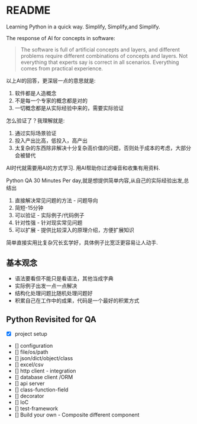 # README
Learning Python in a quick way. Simplify, Simplify,and Simplify. 

The response of AI for concepts in software:
> The software is full of artificial concepts and layers,
> and different problems require different combinations of concepts and layers.
> Not everything that experts say is correct in all scenarios.
> Everything comes from practical experience.

以上AI的回答，更深层一点的意思就是:
1. 软件都是人造概念
2. 不是每一个专家的概念都是对的
3. 一切概念都是从实际经验中来的，需要实际验证

怎么验证了？我理解就是:
1. 通过实际场景验证
2. 投入产出比高，低投入，高产出
3. 太复杂的东西除非解决十分复杂高价值的问题，否则处于成本的考虑，大部分会被替代

AI时代就需要用AI的方式学习. 用AI帮助你过滤噪音和收集有用资料.

Python QA 30 Minutes Per day,就是想提供简单内容,从自己的实际经验出发,总结出
1. 直接解决常见问题的方法 - 问题导向
2. 简短-15分钟
3. 可以验证 - 实际例子/代码例子
4. 针对性强 - 针对现实常见问题
5. 可以扩展 - 提供比较深入的原理介绍，方便扩展知识

简单直接实用比复杂冗长玄学好，具体例子比宽泛更容易让人动手.

## 基本观念

- 语法要看但不能只是看语法，其他当成字典
- 实际例子出发一点一点解决
- 结构化处理问题比随机处理问题好
- 积累自己在工作中的成果，代码是一个最好的积累方式

## Python Revisited for QA

- [X] project setup
- [] configuration
- [] file/os/path
- [] json/dict/object/class
- [] excel/csv
- [] http client - integration
- [] database client /ORM
- [] api server
- [] class-function-field
- [] decorator
- [] IoC
- [] test-framework
- [] Build your own - Composite different component